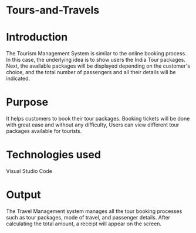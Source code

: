 # Tours-and-Travels
# Introduction
The Tourism Management System is similar to the online booking process. In this case, the underlying idea is to show users the India Tour packages. Next, the available packages will be displayed depending on the customer's choice, and the total number of passengers and all their details will be indicated.
# Purpose
It helps customers to book their tour packages. Booking tickets will be done with great ease and without any difficulty, Users can view different tour packages available for tourists.
# Technologies used
Visual Studio Code
# Output
The Travel Management system manages all the tour booking processes such as tour packages, mode of travel, and passenger details. After calculating the total amount, a receipt will appear on the screen.

